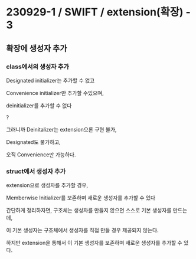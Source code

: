 # 230929-1 / SWIFT / extension(확장) - 3

## 확장에 생성자 추가 

### class에서의 생성자 추가

Designated initializer는 추가할 수 없고 

Convenience initializer만 추가할 수있으며,

deinitializer를 추가할 수 없다

?

그러니까 Deinitalizer는 extension으론 구현 불가, 

Designated도 불가하고,

오직 Convenience만 가능하다.

### struct에서 생성자 추가

extension으로 생성자를 추가할 경우,

Memberwise Initializer를 보존하며 새로운 생성자를 추가할 수 있다

간단하게 정리하자면, 구조체는 생성자를 만들지 않으면 스스로 기본 생성자를 만드는데,

이 기본 생성자는 구조체에서 생성자를 직접 만들 경우 제공되지 않는다.

하지만 extension을 통해서 이 기본 생성자를 보존하며 새로운 생성자를 추가할 수 있다.

